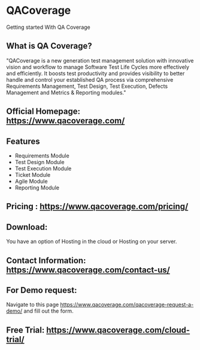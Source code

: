 # QACoverage
Getting started With QA Coverage

## What is QA Coverage?
"QACoverage is a new generation test management solution with innovative vision and workflow to manage Software Test Life Cycles more effectively and efficiently.
It boosts test productivity and provides visibility to better handle and control your established QA process via comprehensive Requirements Management, Test Design, Test Execution, Defects Management and Metrics & Reporting modules."

## Official Homepage: https://www.qacoverage.com/

## Features

- Requirements Module
- Test Design Module
- Test Execution Module
- Ticket Module
- Agile Module
- Reporting Module

## Pricing : https://www.qacoverage.com/pricing/

## Download:

You have an option of Hosting in the cloud or Hosting on your server.

## Contact Information: https://www.qacoverage.com/contact-us/

## For Demo request: 
Navigate to this page https://www.qacoverage.com/qacoverage-request-a-demo/ and fill out the form.


## Free Trial: https://www.qacoverage.com/cloud-trial/


